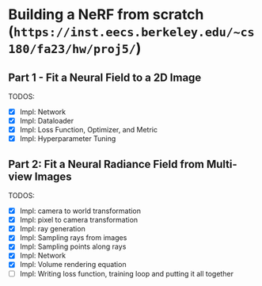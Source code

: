 # Building a NeRF from scratch (`https://inst.eecs.berkeley.edu/~cs180/fa23/hw/proj5/`)

## Part 1 - Fit a Neural Field to a 2D Image

TODOS:

- [x] Impl: Network
- [x] Impl: Dataloader
- [x] Impl: Loss Function, Optimizer, and Metric
- [x] Impl: Hyperparameter Tuning

## Part 2: Fit a Neural Radiance Field from Multi-view Images

TODOS:

- [x] Impl: camera to world transformation
- [x] Impl: pixel to camera transformation
- [x] Impl: ray generation
- [x] Impl: Sampling rays from images
- [x] Impl: Sampling points along rays
- [x] Impl: Network
- [x] Impl: Volume rendering equation
- [ ] Impl: Writing loss function, training loop and putting it all together
